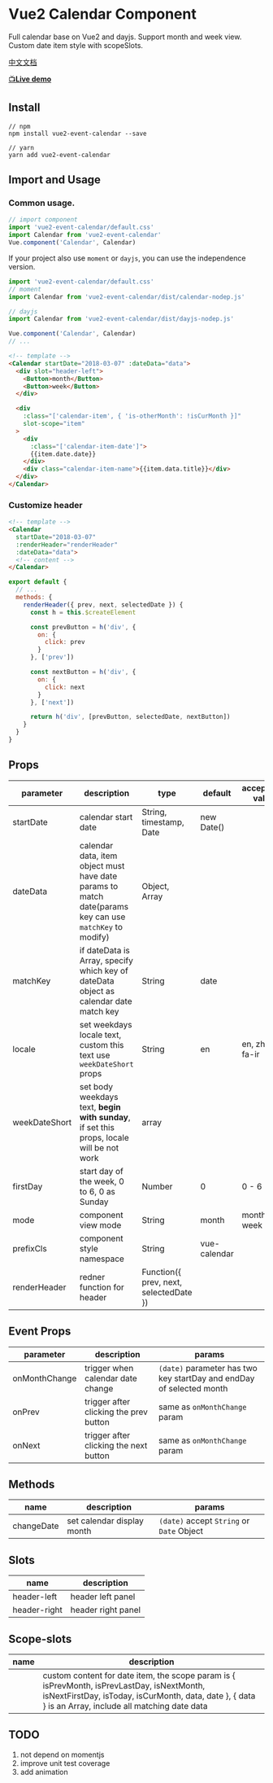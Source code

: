 # Vue2 Calendar Component

Full calendar base on Vue2 and dayjs. Support month and week view. Custom date item style with scopeSlots.

[中文文档](https://github.com/kitwon/vue2-event-calendar/blob/master/README-CN.md)

[📺**Live demo**](https://kitwon.github.io/vue2-event-calendar/)

## Install

```shell
// npm
npm install vue2-event-calendar --save

// yarn
yarn add vue2-event-calendar
```

## Import and Usage

### Common usage.

```javascript
// import component
import 'vue2-event-calendar/default.css'
import Calendar from 'vue2-event-calendar'
Vue.component('Calendar', Calendar)
```

If your project also use `moment` or `dayjs`, you can use the independence version.

```javascript
import 'vue2-event-calendar/default.css'
// moment
import Calendar from 'vue2-event-calendar/dist/calendar-nodep.js'

// dayjs
import Calendar from 'vue2-event-calendar/dist/dayjs-nodep.js'

Vue.component('Calendar', Calendar)
// ...
```

```html
<!-- template -->
<Calendar startDate="2018-03-07" :dateData="data">
  <div slot="header-left">
    <Button>month</Button>
    <Button>week</Button>
  </div>

  <div
    :class="['calendar-item', { 'is-otherMonth': !isCurMonth }]"
    slot-scope="item"
  >
    <div
      :class="['calendar-item-date']">
      {{item.date.date}}
    </div>
    <div class="calendar-item-name">{{item.data.title}}</div>
  </div>
</Calendar>
```

### Customize header

```html
<!-- template -->
<Calendar
  startDate="2018-03-07"
  :renderHeader="renderHeader"
  :dateData="data">
  <!-- content -->
</Calendar>
```

```javascript
export default {
  // ...
  methods: {
    renderHeader({ prev, next, selectedDate }) {
      const h = this.$createElement

      const prevButton = h('div', {
        on: {
          click: prev
        }
      }, ['prev'])

      const nextButton = h('div', {
        on: {
          click: next
        }
      }, ['next'])

      return h('div', [prevButton, selectedDate, nextButton])
    }
  }
}
```

## Props

| parameter     | description                                                                                             | type                                   | default      | acceptable value |
| ------------- | ------------------------------------------------------------------------------------------------------- | -------------------------------------- | ------------ | ---------------- |
| startDate     | calendar start date                                                                                     | String, timestamp, Date                | new Date()   |                  |
| dateData      | calendar data, item object must have date params to match date(params key can use `matchKey` to modify) | Object, Array                          |              |                  |
| matchKey      | if dateData is Array, specify which key of dateData object as calendar date match key                   | String                                 | date         |                  |
| locale        | set weekdays locale text, custom this text use `weekDateShort` props                                    | String                                 | en           | en, zh-cn, fa-ir |
| weekDateShort | set body weekdays text, **begin with sunday**, if set this props, locale will be not work               | array                                  |              |                  |
| firstDay      | start day of the week, 0 to 6, 0 as Sunday                                                              | Number                                 | 0            | 0 - 6            |
| mode          | component view mode                                                                                     | String                                 | month        | month, week      |
| prefixCls     | component style namespace                                                                               | String                                 | vue-calendar |                  |
| renderHeader  | redner function for header                                                                              | Function({ prev, next, selectedDate }) |              |

## Event Props

| parameter     | description                            | params                                                               |
| ------------- | -------------------------------------- | -------------------------------------------------------------------- |
| onMonthChange | trigger when calendar date change      | `(date)` parameter has two key startDay and endDay of selected month |
| onPrev        | trigger after clicking the prev button | same as `onMonthChange` param                                        |
| onNext        | trigger after clicking the next button | same as `onMonthChange` param                                        |

## Methods

| name       | description                | params                                    |
| ---------- | -------------------------- | ----------------------------------------- |
| changeDate | set calendar display month | `(date)` accept `String` or `Date` Object |

## Slots

| name         | description        |
| ------------ | ------------------ |
| header-left  | header left panel  |
| header-right | header right panel |

## Scope-slots

| name | description                                                                                                                                                                                         |
| ---- | --------------------------------------------------------------------------------------------------------------------------------------------------------------------------------------------------- |
|      | custom content for date item, the scope param is { isPrevMonth, isPrevLastDay, isNextMonth, isNextFirstDay, isToday, isCurMonth, data, date }, { data } is an Array, include all matching date data |

## TODO

1.  not depend on momentjs
2.  improve unit test coverage
3.  add animation
